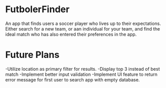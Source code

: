 # FutbolerFinder
An app that finds users a soccer player who lives up to their expectations. Either search for a new team, or aan individual for your team, and find the ideal match who has also entered their preferences in the app.

# Future Plans
-Utilize location as primary filter for results.
-Display top 3 instead of best match
-Implement better input validation
-Implement UI feature to return error message for first user to search app with empty database.

